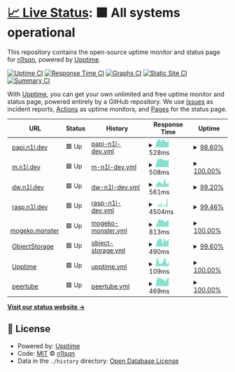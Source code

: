 # [📈 Live Status](https://status.n1l.dev): <!--live status--> **🟩 All systems operational**

This repository contains the open-source uptime monitor and status page for [n1lsqn](https://status.n1l.dev), powered by [Upptime](https://github.com/upptime/upptime).

[![Uptime CI](https://github.com/n1lsqn/status/workflows/Uptime%20CI/badge.svg)](https://github.com/n1lsqn/status/actions?query=workflow%3A%22Uptime+CI%22)
[![Response Time CI](https://github.com/n1lsqn/status/workflows/Response%20Time%20CI/badge.svg)](https://github.com/n1lsqn/status/actions?query=workflow%3A%22Response+Time+CI%22)
[![Graphs CI](https://github.com/n1lsqn/status/workflows/Graphs%20CI/badge.svg)](https://github.com/n1lsqn/status/actions?query=workflow%3A%22Graphs+CI%22)
[![Static Site CI](https://github.com/n1lsqn/status/workflows/Static%20Site%20CI/badge.svg)](https://github.com/n1lsqn/status/actions?query=workflow%3A%22Static+Site+CI%22)
[![Summary CI](https://github.com/n1lsqn/status/workflows/Summary%20CI/badge.svg)](https://github.com/n1lsqn/status/actions?query=workflow%3A%22Summary+CI%22)

With [Upptime](https://upptime.js.org), you can get your own unlimited and free uptime monitor and status page, powered entirely by a GitHub repository. We use [Issues](https://github.com/n1lsqn/status/issues) as incident reports, [Actions](https://github.com/n1lsqn/status/actions) as uptime monitors, and [Pages](https://status.n1l.dev) for the status page.

<!--start: status pages-->
<!-- This summary is generated by Upptime (https://github.com/upptime/upptime) -->
<!-- Do not edit this manually, your changes will be overwritten -->
<!-- prettier-ignore -->
| URL | Status | History | Response Time | Uptime |
| --- | ------ | ------- | ------------- | ------ |
| <img alt="" src="https://icons.duckduckgo.com/ip3/papi.n1l.dev.ico" height="13"> [papi.n1l.dev](https://papi.n1l.dev) | 🟩 Up | [papi-n1l-dev.yml](https://github.com/n1lsqn/status/commits/HEAD/history/papi-n1l-dev.yml) | <details><summary><img alt="Response time graph" src="./graphs/papi-n1l-dev/response-time-week.png" height="20"> 528ms</summary><br><a href="https://status.n1l.dev/history/papi-n1l-dev"><img alt="Response time 559" src="https://img.shields.io/endpoint?url=https%3A%2F%2Fraw.githubusercontent.com%2Fn1lsqn%2Fstatus%2FHEAD%2Fapi%2Fpapi-n1l-dev%2Fresponse-time.json"></a><br><a href="https://status.n1l.dev/history/papi-n1l-dev"><img alt="24-hour response time 600" src="https://img.shields.io/endpoint?url=https%3A%2F%2Fraw.githubusercontent.com%2Fn1lsqn%2Fstatus%2FHEAD%2Fapi%2Fpapi-n1l-dev%2Fresponse-time-day.json"></a><br><a href="https://status.n1l.dev/history/papi-n1l-dev"><img alt="7-day response time 528" src="https://img.shields.io/endpoint?url=https%3A%2F%2Fraw.githubusercontent.com%2Fn1lsqn%2Fstatus%2FHEAD%2Fapi%2Fpapi-n1l-dev%2Fresponse-time-week.json"></a><br><a href="https://status.n1l.dev/history/papi-n1l-dev"><img alt="30-day response time 538" src="https://img.shields.io/endpoint?url=https%3A%2F%2Fraw.githubusercontent.com%2Fn1lsqn%2Fstatus%2FHEAD%2Fapi%2Fpapi-n1l-dev%2Fresponse-time-month.json"></a><br><a href="https://status.n1l.dev/history/papi-n1l-dev"><img alt="1-year response time 559" src="https://img.shields.io/endpoint?url=https%3A%2F%2Fraw.githubusercontent.com%2Fn1lsqn%2Fstatus%2FHEAD%2Fapi%2Fpapi-n1l-dev%2Fresponse-time-year.json"></a></details> | <details><summary><a href="https://status.n1l.dev/history/papi-n1l-dev">98.60%</a></summary><a href="https://status.n1l.dev/history/papi-n1l-dev"><img alt="All-time uptime 99.44%" src="https://img.shields.io/endpoint?url=https%3A%2F%2Fraw.githubusercontent.com%2Fn1lsqn%2Fstatus%2FHEAD%2Fapi%2Fpapi-n1l-dev%2Fuptime.json"></a><br><a href="https://status.n1l.dev/history/papi-n1l-dev"><img alt="24-hour uptime 100.00%" src="https://img.shields.io/endpoint?url=https%3A%2F%2Fraw.githubusercontent.com%2Fn1lsqn%2Fstatus%2FHEAD%2Fapi%2Fpapi-n1l-dev%2Fuptime-day.json"></a><br><a href="https://status.n1l.dev/history/papi-n1l-dev"><img alt="7-day uptime 98.60%" src="https://img.shields.io/endpoint?url=https%3A%2F%2Fraw.githubusercontent.com%2Fn1lsqn%2Fstatus%2FHEAD%2Fapi%2Fpapi-n1l-dev%2Fuptime-week.json"></a><br><a href="https://status.n1l.dev/history/papi-n1l-dev"><img alt="30-day uptime 99.68%" src="https://img.shields.io/endpoint?url=https%3A%2F%2Fraw.githubusercontent.com%2Fn1lsqn%2Fstatus%2FHEAD%2Fapi%2Fpapi-n1l-dev%2Fuptime-month.json"></a><br><a href="https://status.n1l.dev/history/papi-n1l-dev"><img alt="1-year uptime 99.44%" src="https://img.shields.io/endpoint?url=https%3A%2F%2Fraw.githubusercontent.com%2Fn1lsqn%2Fstatus%2FHEAD%2Fapi%2Fpapi-n1l-dev%2Fuptime-year.json"></a></details>
| <img alt="" src="https://icons.duckduckgo.com/ip3/m.n1l.dev.ico" height="13"> [m.n1l.dev](https://m.n1l.dev) | 🟩 Up | [m-n1l-dev.yml](https://github.com/n1lsqn/status/commits/HEAD/history/m-n1l-dev.yml) | <details><summary><img alt="Response time graph" src="./graphs/m-n1l-dev/response-time-week.png" height="20"> 508ms</summary><br><a href="https://status.n1l.dev/history/m-n1l-dev"><img alt="Response time 680" src="https://img.shields.io/endpoint?url=https%3A%2F%2Fraw.githubusercontent.com%2Fn1lsqn%2Fstatus%2FHEAD%2Fapi%2Fm-n1l-dev%2Fresponse-time.json"></a><br><a href="https://status.n1l.dev/history/m-n1l-dev"><img alt="24-hour response time 545" src="https://img.shields.io/endpoint?url=https%3A%2F%2Fraw.githubusercontent.com%2Fn1lsqn%2Fstatus%2FHEAD%2Fapi%2Fm-n1l-dev%2Fresponse-time-day.json"></a><br><a href="https://status.n1l.dev/history/m-n1l-dev"><img alt="7-day response time 508" src="https://img.shields.io/endpoint?url=https%3A%2F%2Fraw.githubusercontent.com%2Fn1lsqn%2Fstatus%2FHEAD%2Fapi%2Fm-n1l-dev%2Fresponse-time-week.json"></a><br><a href="https://status.n1l.dev/history/m-n1l-dev"><img alt="30-day response time 690" src="https://img.shields.io/endpoint?url=https%3A%2F%2Fraw.githubusercontent.com%2Fn1lsqn%2Fstatus%2FHEAD%2Fapi%2Fm-n1l-dev%2Fresponse-time-month.json"></a><br><a href="https://status.n1l.dev/history/m-n1l-dev"><img alt="1-year response time 680" src="https://img.shields.io/endpoint?url=https%3A%2F%2Fraw.githubusercontent.com%2Fn1lsqn%2Fstatus%2FHEAD%2Fapi%2Fm-n1l-dev%2Fresponse-time-year.json"></a></details> | <details><summary><a href="https://status.n1l.dev/history/m-n1l-dev">100.00%</a></summary><a href="https://status.n1l.dev/history/m-n1l-dev"><img alt="All-time uptime 99.74%" src="https://img.shields.io/endpoint?url=https%3A%2F%2Fraw.githubusercontent.com%2Fn1lsqn%2Fstatus%2FHEAD%2Fapi%2Fm-n1l-dev%2Fuptime.json"></a><br><a href="https://status.n1l.dev/history/m-n1l-dev"><img alt="24-hour uptime 100.00%" src="https://img.shields.io/endpoint?url=https%3A%2F%2Fraw.githubusercontent.com%2Fn1lsqn%2Fstatus%2FHEAD%2Fapi%2Fm-n1l-dev%2Fuptime-day.json"></a><br><a href="https://status.n1l.dev/history/m-n1l-dev"><img alt="7-day uptime 100.00%" src="https://img.shields.io/endpoint?url=https%3A%2F%2Fraw.githubusercontent.com%2Fn1lsqn%2Fstatus%2FHEAD%2Fapi%2Fm-n1l-dev%2Fuptime-week.json"></a><br><a href="https://status.n1l.dev/history/m-n1l-dev"><img alt="30-day uptime 100.00%" src="https://img.shields.io/endpoint?url=https%3A%2F%2Fraw.githubusercontent.com%2Fn1lsqn%2Fstatus%2FHEAD%2Fapi%2Fm-n1l-dev%2Fuptime-month.json"></a><br><a href="https://status.n1l.dev/history/m-n1l-dev"><img alt="1-year uptime 99.74%" src="https://img.shields.io/endpoint?url=https%3A%2F%2Fraw.githubusercontent.com%2Fn1lsqn%2Fstatus%2FHEAD%2Fapi%2Fm-n1l-dev%2Fuptime-year.json"></a></details>
| <img alt="" src="https://icons.duckduckgo.com/ip3/dw.n1l.dev.ico" height="13"> [dw.n1l.dev](https://dw.n1l.dev) | 🟩 Up | [dw-n1l-dev.yml](https://github.com/n1lsqn/status/commits/HEAD/history/dw-n1l-dev.yml) | <details><summary><img alt="Response time graph" src="./graphs/dw-n1l-dev/response-time-week.png" height="20"> 561ms</summary><br><a href="https://status.n1l.dev/history/dw-n1l-dev"><img alt="Response time 611" src="https://img.shields.io/endpoint?url=https%3A%2F%2Fraw.githubusercontent.com%2Fn1lsqn%2Fstatus%2FHEAD%2Fapi%2Fdw-n1l-dev%2Fresponse-time.json"></a><br><a href="https://status.n1l.dev/history/dw-n1l-dev"><img alt="24-hour response time 584" src="https://img.shields.io/endpoint?url=https%3A%2F%2Fraw.githubusercontent.com%2Fn1lsqn%2Fstatus%2FHEAD%2Fapi%2Fdw-n1l-dev%2Fresponse-time-day.json"></a><br><a href="https://status.n1l.dev/history/dw-n1l-dev"><img alt="7-day response time 561" src="https://img.shields.io/endpoint?url=https%3A%2F%2Fraw.githubusercontent.com%2Fn1lsqn%2Fstatus%2FHEAD%2Fapi%2Fdw-n1l-dev%2Fresponse-time-week.json"></a><br><a href="https://status.n1l.dev/history/dw-n1l-dev"><img alt="30-day response time 543" src="https://img.shields.io/endpoint?url=https%3A%2F%2Fraw.githubusercontent.com%2Fn1lsqn%2Fstatus%2FHEAD%2Fapi%2Fdw-n1l-dev%2Fresponse-time-month.json"></a><br><a href="https://status.n1l.dev/history/dw-n1l-dev"><img alt="1-year response time 611" src="https://img.shields.io/endpoint?url=https%3A%2F%2Fraw.githubusercontent.com%2Fn1lsqn%2Fstatus%2FHEAD%2Fapi%2Fdw-n1l-dev%2Fresponse-time-year.json"></a></details> | <details><summary><a href="https://status.n1l.dev/history/dw-n1l-dev">99.20%</a></summary><a href="https://status.n1l.dev/history/dw-n1l-dev"><img alt="All-time uptime 99.31%" src="https://img.shields.io/endpoint?url=https%3A%2F%2Fraw.githubusercontent.com%2Fn1lsqn%2Fstatus%2FHEAD%2Fapi%2Fdw-n1l-dev%2Fuptime.json"></a><br><a href="https://status.n1l.dev/history/dw-n1l-dev"><img alt="24-hour uptime 100.00%" src="https://img.shields.io/endpoint?url=https%3A%2F%2Fraw.githubusercontent.com%2Fn1lsqn%2Fstatus%2FHEAD%2Fapi%2Fdw-n1l-dev%2Fuptime-day.json"></a><br><a href="https://status.n1l.dev/history/dw-n1l-dev"><img alt="7-day uptime 99.20%" src="https://img.shields.io/endpoint?url=https%3A%2F%2Fraw.githubusercontent.com%2Fn1lsqn%2Fstatus%2FHEAD%2Fapi%2Fdw-n1l-dev%2Fuptime-week.json"></a><br><a href="https://status.n1l.dev/history/dw-n1l-dev"><img alt="30-day uptime 99.82%" src="https://img.shields.io/endpoint?url=https%3A%2F%2Fraw.githubusercontent.com%2Fn1lsqn%2Fstatus%2FHEAD%2Fapi%2Fdw-n1l-dev%2Fuptime-month.json"></a><br><a href="https://status.n1l.dev/history/dw-n1l-dev"><img alt="1-year uptime 99.31%" src="https://img.shields.io/endpoint?url=https%3A%2F%2Fraw.githubusercontent.com%2Fn1lsqn%2Fstatus%2FHEAD%2Fapi%2Fdw-n1l-dev%2Fuptime-year.json"></a></details>
| <img alt="" src="https://icons.duckduckgo.com/ip3/rasp.n1l.dev.ico" height="13"> [rasp.n1l.dev](https://rasp.n1l.dev) | 🟩 Up | [rasp-n1l-dev.yml](https://github.com/n1lsqn/status/commits/HEAD/history/rasp-n1l-dev.yml) | <details><summary><img alt="Response time graph" src="./graphs/rasp-n1l-dev/response-time-week.png" height="20"> 4504ms</summary><br><a href="https://status.n1l.dev/history/rasp-n1l-dev"><img alt="Response time 4824" src="https://img.shields.io/endpoint?url=https%3A%2F%2Fraw.githubusercontent.com%2Fn1lsqn%2Fstatus%2FHEAD%2Fapi%2Frasp-n1l-dev%2Fresponse-time.json"></a><br><a href="https://status.n1l.dev/history/rasp-n1l-dev"><img alt="24-hour response time 603" src="https://img.shields.io/endpoint?url=https%3A%2F%2Fraw.githubusercontent.com%2Fn1lsqn%2Fstatus%2FHEAD%2Fapi%2Frasp-n1l-dev%2Fresponse-time-day.json"></a><br><a href="https://status.n1l.dev/history/rasp-n1l-dev"><img alt="7-day response time 4504" src="https://img.shields.io/endpoint?url=https%3A%2F%2Fraw.githubusercontent.com%2Fn1lsqn%2Fstatus%2FHEAD%2Fapi%2Frasp-n1l-dev%2Fresponse-time-week.json"></a><br><a href="https://status.n1l.dev/history/rasp-n1l-dev"><img alt="30-day response time 5280" src="https://img.shields.io/endpoint?url=https%3A%2F%2Fraw.githubusercontent.com%2Fn1lsqn%2Fstatus%2FHEAD%2Fapi%2Frasp-n1l-dev%2Fresponse-time-month.json"></a><br><a href="https://status.n1l.dev/history/rasp-n1l-dev"><img alt="1-year response time 4824" src="https://img.shields.io/endpoint?url=https%3A%2F%2Fraw.githubusercontent.com%2Fn1lsqn%2Fstatus%2FHEAD%2Fapi%2Frasp-n1l-dev%2Fresponse-time-year.json"></a></details> | <details><summary><a href="https://status.n1l.dev/history/rasp-n1l-dev">99.46%</a></summary><a href="https://status.n1l.dev/history/rasp-n1l-dev"><img alt="All-time uptime 97.89%" src="https://img.shields.io/endpoint?url=https%3A%2F%2Fraw.githubusercontent.com%2Fn1lsqn%2Fstatus%2FHEAD%2Fapi%2Frasp-n1l-dev%2Fuptime.json"></a><br><a href="https://status.n1l.dev/history/rasp-n1l-dev"><img alt="24-hour uptime 100.00%" src="https://img.shields.io/endpoint?url=https%3A%2F%2Fraw.githubusercontent.com%2Fn1lsqn%2Fstatus%2FHEAD%2Fapi%2Frasp-n1l-dev%2Fuptime-day.json"></a><br><a href="https://status.n1l.dev/history/rasp-n1l-dev"><img alt="7-day uptime 99.46%" src="https://img.shields.io/endpoint?url=https%3A%2F%2Fraw.githubusercontent.com%2Fn1lsqn%2Fstatus%2FHEAD%2Fapi%2Frasp-n1l-dev%2Fuptime-week.json"></a><br><a href="https://status.n1l.dev/history/rasp-n1l-dev"><img alt="30-day uptime 97.50%" src="https://img.shields.io/endpoint?url=https%3A%2F%2Fraw.githubusercontent.com%2Fn1lsqn%2Fstatus%2FHEAD%2Fapi%2Frasp-n1l-dev%2Fuptime-month.json"></a><br><a href="https://status.n1l.dev/history/rasp-n1l-dev"><img alt="1-year uptime 97.89%" src="https://img.shields.io/endpoint?url=https%3A%2F%2Fraw.githubusercontent.com%2Fn1lsqn%2Fstatus%2FHEAD%2Fapi%2Frasp-n1l-dev%2Fuptime-year.json"></a></details>
| <img alt="" src="https://icons.duckduckgo.com/ip3/mogeko.monster.ico" height="13"> [mogeko.monster](https://mogeko.monster) | 🟩 Up | [mogeko-monster.yml](https://github.com/n1lsqn/status/commits/HEAD/history/mogeko-monster.yml) | <details><summary><img alt="Response time graph" src="./graphs/mogeko-monster/response-time-week.png" height="20"> 813ms</summary><br><a href="https://status.n1l.dev/history/mogeko-monster"><img alt="Response time 857" src="https://img.shields.io/endpoint?url=https%3A%2F%2Fraw.githubusercontent.com%2Fn1lsqn%2Fstatus%2FHEAD%2Fapi%2Fmogeko-monster%2Fresponse-time.json"></a><br><a href="https://status.n1l.dev/history/mogeko-monster"><img alt="24-hour response time 930" src="https://img.shields.io/endpoint?url=https%3A%2F%2Fraw.githubusercontent.com%2Fn1lsqn%2Fstatus%2FHEAD%2Fapi%2Fmogeko-monster%2Fresponse-time-day.json"></a><br><a href="https://status.n1l.dev/history/mogeko-monster"><img alt="7-day response time 813" src="https://img.shields.io/endpoint?url=https%3A%2F%2Fraw.githubusercontent.com%2Fn1lsqn%2Fstatus%2FHEAD%2Fapi%2Fmogeko-monster%2Fresponse-time-week.json"></a><br><a href="https://status.n1l.dev/history/mogeko-monster"><img alt="30-day response time 997" src="https://img.shields.io/endpoint?url=https%3A%2F%2Fraw.githubusercontent.com%2Fn1lsqn%2Fstatus%2FHEAD%2Fapi%2Fmogeko-monster%2Fresponse-time-month.json"></a><br><a href="https://status.n1l.dev/history/mogeko-monster"><img alt="1-year response time 857" src="https://img.shields.io/endpoint?url=https%3A%2F%2Fraw.githubusercontent.com%2Fn1lsqn%2Fstatus%2FHEAD%2Fapi%2Fmogeko-monster%2Fresponse-time-year.json"></a></details> | <details><summary><a href="https://status.n1l.dev/history/mogeko-monster">100.00%</a></summary><a href="https://status.n1l.dev/history/mogeko-monster"><img alt="All-time uptime 99.96%" src="https://img.shields.io/endpoint?url=https%3A%2F%2Fraw.githubusercontent.com%2Fn1lsqn%2Fstatus%2FHEAD%2Fapi%2Fmogeko-monster%2Fuptime.json"></a><br><a href="https://status.n1l.dev/history/mogeko-monster"><img alt="24-hour uptime 100.00%" src="https://img.shields.io/endpoint?url=https%3A%2F%2Fraw.githubusercontent.com%2Fn1lsqn%2Fstatus%2FHEAD%2Fapi%2Fmogeko-monster%2Fuptime-day.json"></a><br><a href="https://status.n1l.dev/history/mogeko-monster"><img alt="7-day uptime 100.00%" src="https://img.shields.io/endpoint?url=https%3A%2F%2Fraw.githubusercontent.com%2Fn1lsqn%2Fstatus%2FHEAD%2Fapi%2Fmogeko-monster%2Fuptime-week.json"></a><br><a href="https://status.n1l.dev/history/mogeko-monster"><img alt="30-day uptime 100.00%" src="https://img.shields.io/endpoint?url=https%3A%2F%2Fraw.githubusercontent.com%2Fn1lsqn%2Fstatus%2FHEAD%2Fapi%2Fmogeko-monster%2Fuptime-month.json"></a><br><a href="https://status.n1l.dev/history/mogeko-monster"><img alt="1-year uptime 99.96%" src="https://img.shields.io/endpoint?url=https%3A%2F%2Fraw.githubusercontent.com%2Fn1lsqn%2Fstatus%2FHEAD%2Fapi%2Fmogeko-monster%2Fuptime-year.json"></a></details>
| <img alt="" src="https://icons.duckduckgo.com/ip3/s3-console.n1l.dev.ico" height="13"> [ObjectStorage](https://s3-console.n1l.dev/) | 🟩 Up | [object-storage.yml](https://github.com/n1lsqn/status/commits/HEAD/history/object-storage.yml) | <details><summary><img alt="Response time graph" src="./graphs/object-storage/response-time-week.png" height="20"> 490ms</summary><br><a href="https://status.n1l.dev/history/object-storage"><img alt="Response time 643" src="https://img.shields.io/endpoint?url=https%3A%2F%2Fraw.githubusercontent.com%2Fn1lsqn%2Fstatus%2FHEAD%2Fapi%2Fobject-storage%2Fresponse-time.json"></a><br><a href="https://status.n1l.dev/history/object-storage"><img alt="24-hour response time 581" src="https://img.shields.io/endpoint?url=https%3A%2F%2Fraw.githubusercontent.com%2Fn1lsqn%2Fstatus%2FHEAD%2Fapi%2Fobject-storage%2Fresponse-time-day.json"></a><br><a href="https://status.n1l.dev/history/object-storage"><img alt="7-day response time 490" src="https://img.shields.io/endpoint?url=https%3A%2F%2Fraw.githubusercontent.com%2Fn1lsqn%2Fstatus%2FHEAD%2Fapi%2Fobject-storage%2Fresponse-time-week.json"></a><br><a href="https://status.n1l.dev/history/object-storage"><img alt="30-day response time 1097" src="https://img.shields.io/endpoint?url=https%3A%2F%2Fraw.githubusercontent.com%2Fn1lsqn%2Fstatus%2FHEAD%2Fapi%2Fobject-storage%2Fresponse-time-month.json"></a><br><a href="https://status.n1l.dev/history/object-storage"><img alt="1-year response time 643" src="https://img.shields.io/endpoint?url=https%3A%2F%2Fraw.githubusercontent.com%2Fn1lsqn%2Fstatus%2FHEAD%2Fapi%2Fobject-storage%2Fresponse-time-year.json"></a></details> | <details><summary><a href="https://status.n1l.dev/history/object-storage">99.60%</a></summary><a href="https://status.n1l.dev/history/object-storage"><img alt="All-time uptime 99.48%" src="https://img.shields.io/endpoint?url=https%3A%2F%2Fraw.githubusercontent.com%2Fn1lsqn%2Fstatus%2FHEAD%2Fapi%2Fobject-storage%2Fuptime.json"></a><br><a href="https://status.n1l.dev/history/object-storage"><img alt="24-hour uptime 100.00%" src="https://img.shields.io/endpoint?url=https%3A%2F%2Fraw.githubusercontent.com%2Fn1lsqn%2Fstatus%2FHEAD%2Fapi%2Fobject-storage%2Fuptime-day.json"></a><br><a href="https://status.n1l.dev/history/object-storage"><img alt="7-day uptime 99.60%" src="https://img.shields.io/endpoint?url=https%3A%2F%2Fraw.githubusercontent.com%2Fn1lsqn%2Fstatus%2FHEAD%2Fapi%2Fobject-storage%2Fuptime-week.json"></a><br><a href="https://status.n1l.dev/history/object-storage"><img alt="30-day uptime 99.91%" src="https://img.shields.io/endpoint?url=https%3A%2F%2Fraw.githubusercontent.com%2Fn1lsqn%2Fstatus%2FHEAD%2Fapi%2Fobject-storage%2Fuptime-month.json"></a><br><a href="https://status.n1l.dev/history/object-storage"><img alt="1-year uptime 99.48%" src="https://img.shields.io/endpoint?url=https%3A%2F%2Fraw.githubusercontent.com%2Fn1lsqn%2Fstatus%2FHEAD%2Fapi%2Fobject-storage%2Fuptime-year.json"></a></details>
| <img alt="" src="https://icons.duckduckgo.com/ip3/status.n1l.dev.ico" height="13"> [Upptime](https://status.n1l.dev) | 🟩 Up | [upptime.yml](https://github.com/n1lsqn/status/commits/HEAD/history/upptime.yml) | <details><summary><img alt="Response time graph" src="./graphs/upptime/response-time-week.png" height="20"> 109ms</summary><br><a href="https://status.n1l.dev/history/upptime"><img alt="Response time 132" src="https://img.shields.io/endpoint?url=https%3A%2F%2Fraw.githubusercontent.com%2Fn1lsqn%2Fstatus%2FHEAD%2Fapi%2Fupptime%2Fresponse-time.json"></a><br><a href="https://status.n1l.dev/history/upptime"><img alt="24-hour response time 93" src="https://img.shields.io/endpoint?url=https%3A%2F%2Fraw.githubusercontent.com%2Fn1lsqn%2Fstatus%2FHEAD%2Fapi%2Fupptime%2Fresponse-time-day.json"></a><br><a href="https://status.n1l.dev/history/upptime"><img alt="7-day response time 109" src="https://img.shields.io/endpoint?url=https%3A%2F%2Fraw.githubusercontent.com%2Fn1lsqn%2Fstatus%2FHEAD%2Fapi%2Fupptime%2Fresponse-time-week.json"></a><br><a href="https://status.n1l.dev/history/upptime"><img alt="30-day response time 144" src="https://img.shields.io/endpoint?url=https%3A%2F%2Fraw.githubusercontent.com%2Fn1lsqn%2Fstatus%2FHEAD%2Fapi%2Fupptime%2Fresponse-time-month.json"></a><br><a href="https://status.n1l.dev/history/upptime"><img alt="1-year response time 132" src="https://img.shields.io/endpoint?url=https%3A%2F%2Fraw.githubusercontent.com%2Fn1lsqn%2Fstatus%2FHEAD%2Fapi%2Fupptime%2Fresponse-time-year.json"></a></details> | <details><summary><a href="https://status.n1l.dev/history/upptime">100.00%</a></summary><a href="https://status.n1l.dev/history/upptime"><img alt="All-time uptime 99.57%" src="https://img.shields.io/endpoint?url=https%3A%2F%2Fraw.githubusercontent.com%2Fn1lsqn%2Fstatus%2FHEAD%2Fapi%2Fupptime%2Fuptime.json"></a><br><a href="https://status.n1l.dev/history/upptime"><img alt="24-hour uptime 100.00%" src="https://img.shields.io/endpoint?url=https%3A%2F%2Fraw.githubusercontent.com%2Fn1lsqn%2Fstatus%2FHEAD%2Fapi%2Fupptime%2Fuptime-day.json"></a><br><a href="https://status.n1l.dev/history/upptime"><img alt="7-day uptime 100.00%" src="https://img.shields.io/endpoint?url=https%3A%2F%2Fraw.githubusercontent.com%2Fn1lsqn%2Fstatus%2FHEAD%2Fapi%2Fupptime%2Fuptime-week.json"></a><br><a href="https://status.n1l.dev/history/upptime"><img alt="30-day uptime 100.00%" src="https://img.shields.io/endpoint?url=https%3A%2F%2Fraw.githubusercontent.com%2Fn1lsqn%2Fstatus%2FHEAD%2Fapi%2Fupptime%2Fuptime-month.json"></a><br><a href="https://status.n1l.dev/history/upptime"><img alt="1-year uptime 99.57%" src="https://img.shields.io/endpoint?url=https%3A%2F%2Fraw.githubusercontent.com%2Fn1lsqn%2Fstatus%2FHEAD%2Fapi%2Fupptime%2Fuptime-year.json"></a></details>
| <img alt="" src="https://icons.duckduckgo.com/ip3/peertube.n1l.dev.ico" height="13"> [peertube](https://peertube.n1l.dev) | 🟩 Up | [peertube.yml](https://github.com/n1lsqn/status/commits/HEAD/history/peertube.yml) | <details><summary><img alt="Response time graph" src="./graphs/peertube/response-time-week.png" height="20"> 469ms</summary><br><a href="https://status.n1l.dev/history/peertube"><img alt="Response time 1164" src="https://img.shields.io/endpoint?url=https%3A%2F%2Fraw.githubusercontent.com%2Fn1lsqn%2Fstatus%2FHEAD%2Fapi%2Fpeertube%2Fresponse-time.json"></a><br><a href="https://status.n1l.dev/history/peertube"><img alt="24-hour response time 458" src="https://img.shields.io/endpoint?url=https%3A%2F%2Fraw.githubusercontent.com%2Fn1lsqn%2Fstatus%2FHEAD%2Fapi%2Fpeertube%2Fresponse-time-day.json"></a><br><a href="https://status.n1l.dev/history/peertube"><img alt="7-day response time 469" src="https://img.shields.io/endpoint?url=https%3A%2F%2Fraw.githubusercontent.com%2Fn1lsqn%2Fstatus%2FHEAD%2Fapi%2Fpeertube%2Fresponse-time-week.json"></a><br><a href="https://status.n1l.dev/history/peertube"><img alt="30-day response time 555" src="https://img.shields.io/endpoint?url=https%3A%2F%2Fraw.githubusercontent.com%2Fn1lsqn%2Fstatus%2FHEAD%2Fapi%2Fpeertube%2Fresponse-time-month.json"></a><br><a href="https://status.n1l.dev/history/peertube"><img alt="1-year response time 1164" src="https://img.shields.io/endpoint?url=https%3A%2F%2Fraw.githubusercontent.com%2Fn1lsqn%2Fstatus%2FHEAD%2Fapi%2Fpeertube%2Fresponse-time-year.json"></a></details> | <details><summary><a href="https://status.n1l.dev/history/peertube">100.00%</a></summary><a href="https://status.n1l.dev/history/peertube"><img alt="All-time uptime 93.22%" src="https://img.shields.io/endpoint?url=https%3A%2F%2Fraw.githubusercontent.com%2Fn1lsqn%2Fstatus%2FHEAD%2Fapi%2Fpeertube%2Fuptime.json"></a><br><a href="https://status.n1l.dev/history/peertube"><img alt="24-hour uptime 100.00%" src="https://img.shields.io/endpoint?url=https%3A%2F%2Fraw.githubusercontent.com%2Fn1lsqn%2Fstatus%2FHEAD%2Fapi%2Fpeertube%2Fuptime-day.json"></a><br><a href="https://status.n1l.dev/history/peertube"><img alt="7-day uptime 100.00%" src="https://img.shields.io/endpoint?url=https%3A%2F%2Fraw.githubusercontent.com%2Fn1lsqn%2Fstatus%2FHEAD%2Fapi%2Fpeertube%2Fuptime-week.json"></a><br><a href="https://status.n1l.dev/history/peertube"><img alt="30-day uptime 100.00%" src="https://img.shields.io/endpoint?url=https%3A%2F%2Fraw.githubusercontent.com%2Fn1lsqn%2Fstatus%2FHEAD%2Fapi%2Fpeertube%2Fuptime-month.json"></a><br><a href="https://status.n1l.dev/history/peertube"><img alt="1-year uptime 93.22%" src="https://img.shields.io/endpoint?url=https%3A%2F%2Fraw.githubusercontent.com%2Fn1lsqn%2Fstatus%2FHEAD%2Fapi%2Fpeertube%2Fuptime-year.json"></a></details>

<!--end: status pages-->

[**Visit our status website →**](https://status.n1l.dev)

## 📄 License

- Powered by: [Upptime](https://github.com/upptime/upptime)
- Code: [MIT](./LICENSE) © [n1lsqn](https://status.n1l.dev)
- Data in the `./history` directory: [Open Database License](https://opendatacommons.org/licenses/odbl/1-0/)
